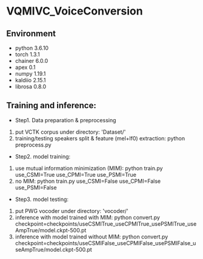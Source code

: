 # VQMIVC_VoiceConversion
## Environment
*  python 3.6.10
*  torch 1.3.1
*  chainer 6.0.0
*  apex 0.1
*  numpy 1.19.1
*  kaldiio 2.15.1
*  librosa 0.8.0

## Training and inference:
*  Step1. Data preparation & preprocessing
1. put VCTK corpus under directory: 'Dataset/'
2. training/testing speakers split & feature (mel+lf0) extraction:
		python preprocess.py

*  Step2. model training:
1. use mutual information minimization (MIM):
		python train.py use_CSMI=True use_CPMI=True use_PSMI=True
2. no MIM:
		python train.py use_CSMI=False use_CPMI=False use_PSMI=False 

*  Step3. model testing:
1. put PWG vocoder under directory: 'vocoder/'
2. inference with model trained with MIM:
		python convert.py checkpoint=checkpoints/useCSMITrue_useCPMITrue_usePSMITrue_useAmpTrue/model.ckpt-500.pt
3. inference with model trained without MIM:
		python convert.py checkpoint=checkpoints/useCSMIFalse_useCPMIFalse_usePSMIFalse_useAmpTrue/model.ckpt-500.pt
